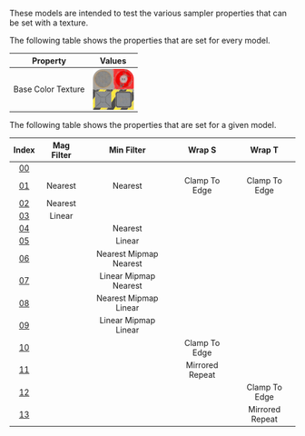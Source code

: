 These models are intended to test the various sampler properties that can be set with a texture.  

The following table shows the properties that are set for every model.  


Property | **Values**
:---: | :---:
Base Color Texture | <img src="./Texture_baseColor.png" height="72" width="72" align="middle">

 
The following table shows the properties that are set for a given model.  


Index | Mag Filter | Min Filter | Wrap S | Wrap T
:---: | :---: | :---: | :---: | :---:
[00](./Texture_Sampler_00.gltf) |   |   |   |  
[01](./Texture_Sampler_01.gltf) | Nearest | Nearest | Clamp To Edge | Clamp To Edge
[02](./Texture_Sampler_02.gltf) | Nearest |   |   |  
[03](./Texture_Sampler_03.gltf) | Linear |   |   |  
[04](./Texture_Sampler_04.gltf) |   | Nearest |   |  
[05](./Texture_Sampler_05.gltf) |   | Linear |   |  
[06](./Texture_Sampler_06.gltf) |   | Nearest Mipmap Nearest |   |  
[07](./Texture_Sampler_07.gltf) |   | Linear Mipmap Nearest |   |  
[08](./Texture_Sampler_08.gltf) |   | Nearest Mipmap Linear |   |  
[09](./Texture_Sampler_09.gltf) |   | Linear Mipmap Linear |   |  
[10](./Texture_Sampler_10.gltf) |   |   | Clamp To Edge |  
[11](./Texture_Sampler_11.gltf) |   |   | Mirrored Repeat |  
[12](./Texture_Sampler_12.gltf) |   |   |   | Clamp To Edge
[13](./Texture_Sampler_13.gltf) |   |   |   | Mirrored Repeat
 
